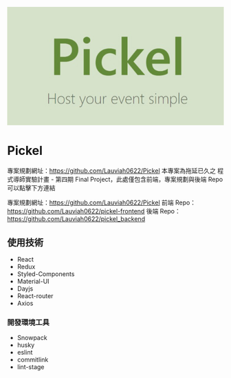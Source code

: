 <p align="center">
  <img src="./pickel-logo.jpg">
</p>

# Pickel
專案規劃網址：https://github.com/Lauviah0622/Pickel
本專案為拖延已久之 程式導師實驗計畫 - 第四期 Final Project，此處僅包含前端，專案規劃與後端 Repo 可以點擊下方連結

專案規劃網址：https://github.com/Lauviah0622/Pickel
前端 Repo：https://github.com/Lauviah0622/pickel-frontend
後端 Repo：https://github.com/Lauviah0622/pickel_backend

## 使用技術
- React
- Redux
- Styled-Components
- Material-UI
- Dayjs
- React-router
- Axios

### 開發環境工具
- Snowpack
- husky
- eslint
- commitlink
- lint-stage